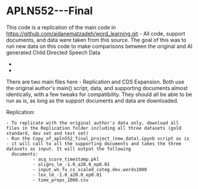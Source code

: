 # APLN552---Final

This code is a replication of the main code in https://github.com/aidanematzadeh/word_learning.git - All code, support documents, and data were taken from this source. The goal of this was to run new data on this code to make comparisons between the original and AI generated Child Directed Speech Data

-
-

There are two main files here - Replication and CDS Expansion. Both use the original author's main() script, data, and supporting documents almost identically, with a few tweaks for compatibility. They should all be able to be run as is, as long as the support documents and data are downloaded.



Replication:

    - To replicate with the original author's data only, download all files in the Replication folder including all three datasets (gold standard, dev set and test set)
    - Run the Copy_of_apln552_final_project_(new_data).ipynb script as is - it will call to all the supporting documents and takes the three datasets as input. It will output the following 
      documents:
              - acq_score_timestamp.pkl
              - aligns_lm_-1.0_a20.0_ep0.01
              - input_wn_fu_cs_scaled_categ.dev.words1000
              - lex_lm_-1.0_a20.0_ep0.01
              - time_props_1000.csv
